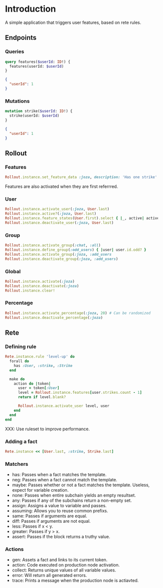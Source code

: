 # Introduction

A simple application that triggers user features, based on rete rules.

## Endpoints

### Queries

```graphql
query features($userId: ID!) {
  features(userId: $userId)
}
```

```json
{
  "userId": 1
}
```

### Mutations

```graphql
mutation strike($userId: ID!) {
  strike(userId: $userId)
}
```

```json
{
  "userId": 1
}
```

## Rollout

### Features

```ruby
Rollout.instance.set_feature_data :joza, description: 'Has one strike'
```

Features are also activated when they are first referrred.

### User

```ruby
Rollout.instance.activate_user(:joza, User.last)
Rollout.instance.active?(:joza, User.last)
Rollout.instance.feature_states(User.first).select { |_, active| active }.keys
Rollout.instance.deactivate_user(:joza, User.last)
```

### Group

```ruby
Rollout.instance.activate_group(:chat, :all)
Rollout.instance.define_group(:odd_users) { |user| user.id.odd? }
Rollout.instance.activate_group(:joza, :add_users
Rollout.instance.deactivate_group(:joza, :add_users)
```

### Global

```ruby
Rollout.instance.activate(:joza)
Rollout.instance.deactivate(:joza)
Rollout.instance.clear!
```

### Percentage

```ruby
Rollout.instance.activate_percentage(:joza, 20) # Can be randomized
Rollout.instance.deactivate_percentage(:joza)
```

## Rete

### Defining rule

```ruby
Rete.instance.rule 'level-up' do
  forall do
    has :User, :strike, :Strike
  end

  make do
    action do |token|
      user = token[:User]
      level = Rollout.instance.features[user.strikes.count - 1]
      return if level.blank?

      Rollout.instance.activate_user level, user
    end
  end
end
```

XXX: Use ruleset to improve performance.

### Adding a fact

```ruby
Rete.instance << [User.last, :strike, Strike.last]
```

### Matchers

- has: Passes when a fact matches the template.
- neg: Passes when a fact cannot match the template.
- maybe: Passes whether or not a fact matches the template. Useless, expect for variable creation.
- none: Passes when entire subchain yields an empty resultset.
- any: Passes if any of the subchains return a non-empty set.
- assign: Assigns a value to variable and passes.
- assuming: Allows you to reuse common prefixs.
- same: Passes if arguments are equal.
- diff: Passes if arguments are not equal.
- less: Passes if x < y.
- greater: Passes if y > x.
- assert: Passes if the block returns a truthy value.

### Actions

- gen: Assets a fact and links to its current token.
- action: Code executed on production node activation.
- collect: Returns unique values of all variable values.
- error: Will return all generated errors.
- trace: Prints a message when the production node is actiavted.
